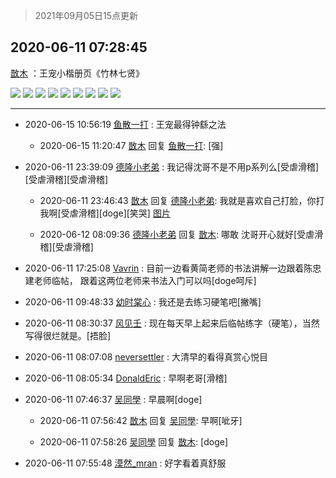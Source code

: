 > 2021年09月05日15点更新
<link rel="stylesheet" href="https://cdn.jsdelivr.net/gh/taotie6/sampleJSON@main/css/photo_show.css">


 ## 2020-06-11 07:28:45 

 [㪚木](https://www.coolapk.com/feed/19466376?shareKey=NTEyY2RlODY5ZDUxNjEzMTc1NTg~) ：王宠小楷册页《竹林七贤》 

<div class="album">
<img class="img-item" src="http://image.coolapk.com/feed/2020/0611/07/1081091_f97e2fdc_1719_0352@674x1354.jpeg" />
<img class="img-item" src="http://image.coolapk.com/feed/2020/0611/07/1081091_79d4f26b_1719_0354@678x1358.jpeg" />
<img class="img-item" src="http://image.coolapk.com/feed/2020/0611/07/1081091_7da3c8f2_1719_0356@1801x4602.jpeg" />
<img class="img-item" src="http://image.coolapk.com/feed/2020/0611/07/1081091_0051c9f6_1719_0357@1802x4600.jpeg" />
<img class="img-item" src="http://image.coolapk.com/feed/2020/0611/07/1081091_bc963781_1719_0359@1801x4602.jpeg" />
<img class="img-item" src="http://image.coolapk.com/feed/2020/0611/07/1081091_09602a49_1719_0361@803x2052.jpeg" />
<img class="img-item" src="http://image.coolapk.com/feed/2020/0611/07/1081091_f9785410_1719_0363@1620x4140.jpeg" />
<img class="img-item" src="http://image.coolapk.com/feed/2020/0611/07/1081091_dfbcfd3e_1719_0364@1612x4119.jpeg" />
<img class="img-item" src="http://image.coolapk.com/feed/2020/0611/07/1081091_cb298e99_1719_0366@1643x4200.jpeg" />
</div>

 ------- 

- 2020-06-15 10:56:19 [鱼散一打](uid=1282954) : 王宠最得钟繇之法 

    - 2020-06-15 11:20:47 [㪚木](uid=1081091) 回复 [鱼散一打](uid=1282954): [强] 

- 2020-06-11 23:39:09 [德隆小老弟](uid=2151427) : 我记得沈哥不是不用p系列么[受虐滑稽][受虐滑稽][受虐滑稽] 

    - 2020-06-11 23:46:43 [㪚木](uid=1081091) 回复 [德隆小老弟](uid=2151427): 我就是喜欢自己打脸，你打我啊[受虐滑稽][doge][笑哭] [图片](http://image.coolapk.com/feed/2020/0606/14/1081091_19178125_5630_6587@356x200.gif)

    - 2020-06-12 08:09:36 [德隆小老弟](uid=2151427) 回复 [㪚木](uid=1081091): 哪敢 沈哥开心就好[受虐滑稽][受虐滑稽] 

- 2020-06-11 17:25:08 [Vavrin](uid=460855) : 目前一边看黄简老师的书法讲解一边跟着陈忠建老师临帖，
跟着这两位老师来书法入门可以吗[doge呵斥] 

- 2020-06-11 09:48:33 [幼时棠心](uid=1017379) : 我还是去练习硬笔吧[撇嘴] 

- 2020-06-11 08:30:37 [风见壬](uid=1512297) : 现在每天早上起来后临帖练字（硬笔），当然写得很烂就是。[捂脸] 

- 2020-06-11 08:07:08 [neversettler](uid=2041313) : 大清早的看得真赏心悦目 

- 2020-06-11 08:05:34 [DonaldEric](uid=1380273) : 早啊老哥[滑稽] 

- 2020-06-11 07:46:37 [吴同學](uid=1320218) : 早晨啊[doge] 

    - 2020-06-11 07:56:42 [㪚木](uid=1081091) 回复 [吴同學](uid=1320218): 早啊[呲牙] 

    - 2020-06-11 07:58:26 [吴同學](uid=1320218) 回复 [㪚木](uid=1081091): [doge] 

- 2020-06-11 07:55:48 [漠然_mran](uid=2019902) : 好字看着真舒服 

